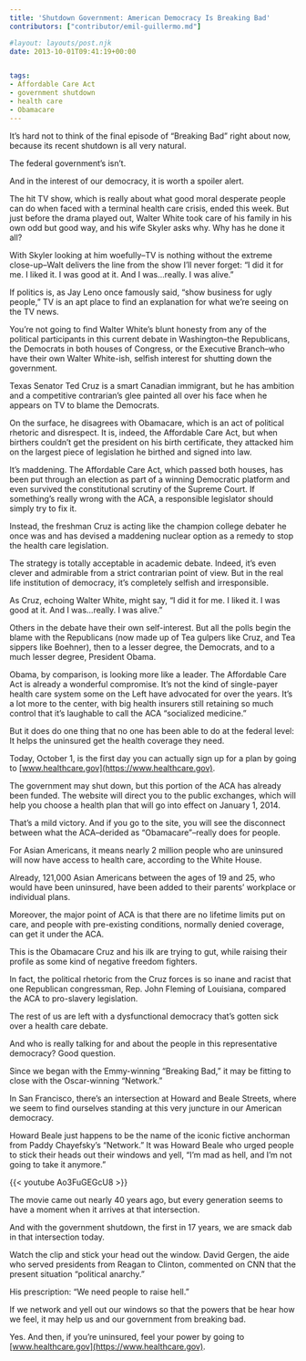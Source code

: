 ```yaml
---
title: 'Shutdown Government: American Democracy Is Breaking Bad'
contributors: ["contributor/emil-guillermo.md"]

#layout: layouts/post.njk
date: 2013-10-01T09:41:19+00:00


tags:
- Affordable Care Act
- government shutdown
- health care
- Obamacare
---
```


It’s hard not to think of the final episode of “Breaking Bad” right about now,
because its recent shutdown is all very natural.

The federal government’s isn’t.

And in the interest of our democracy, it is worth a spoiler alert.

The hit TV show, which is really about what good moral desperate people can do
when faced with a terminal health care crisis, ended this week. But just before
the drama played out, Walter White took care of his family in his own odd but
good way, and his wife Skyler asks why. Why has he done it all?

With Skyler looking at him woefully–TV is nothing without the extreme
close-up–Walt delivers the line from the show I’ll never forget: “I did it for
me. I liked it. I was good at it. And I was…really. I was alive.”

If politics is, as Jay Leno once famously said, “show business for ugly people,”
TV is an apt place to find an explanation for what we’re seeing on the TV news.

You’re not going to find Walter White’s blunt honesty from any of the political
participants in this current debate in Washington–the Republicans, the Democrats
in both houses of Congress, or the Executive Branch–who have their own Walter
White-ish, selfish interest for shutting down the government.

Texas Senator Ted Cruz is a smart Canadian immigrant, but he has ambition and a
competitive contrarian’s glee painted all over his face when he appears on TV to
blame the Democrats.

On the surface, he disagrees with Obamacare, which is an act of political
rhetoric and disrespect. It is, indeed, the Affordable Care Act, but when
birthers couldn’t get the president on his birth certificate, they attacked him
on the largest piece of legislation he birthed and signed into law.

It’s maddening. The Affordable Care Act, which passed both houses, has been put
through an election as part of a winning Democratic platform and even survived
the constitutional scrutiny of the Supreme Court. If something’s really wrong
with the ACA, a responsible legislator should simply try to fix it.

Instead, the freshman Cruz is acting like the champion college debater he once
was and has devised a maddening nuclear option as a remedy to stop the health
care legislation.

The strategy is totally acceptable in academic debate. Indeed, it’s even clever
and admirable from a strict contrarian point of view. But in the real life
institution of democracy, it’s completely selfish and irresponsible.

As Cruz, echoing Walter White, might say, “I did it for me. I liked it. I was
good at it. And I was…really. I was alive.”

Others in the debate have their own self-interest. But all the polls begin the
blame with the Republicans (now made up of Tea gulpers like Cruz, and Tea
sippers like Boehner), then to a lesser degree, the Democrats, and to a much
lesser degree, President Obama.

Obama, by comparison, is looking more like a leader. The Affordable Care Act is
already a wonderful compromise. It’s not the kind of single-payer health care
system some on the Left have advocated for over the years. It’s a lot more to
the center, with big health insurers still retaining so much control that it’s
laughable to call the ACA “socialized medicine.”

But it does do one thing that no one has been able to do at the federal level:
It helps the uninsured get the health coverage they need.

Today, October 1, is the first day you can actually sign up for a plan by going
to [www.healthcare.gov](https://www.healthcare.gov).

The government may shut down, but this portion of the ACA has already been
funded. The website will direct you to the public exchanges, which will help you
choose a health plan that will go into effect on January 1, 2014.

That’s a mild victory. And if you go to the site, you will see the disconnect
between what the ACA–derided as “Obamacare”–really does for people.

For Asian Americans, it means nearly 2 million people who are uninsured will now
have access to health care, according to the White House.

Already, 121,000 Asian Americans between the ages of 19 and 25, who would have
been uninsured, have been added to their parents’ workplace or individual plans.

Moreover, the major point of ACA is that there are no lifetime limits put on
care, and people with pre-existing conditions, normally denied coverage, can get
it under the ACA.

This is the Obamacare Cruz and his ilk are trying to gut, while raising their
profile as some kind of negative freedom fighters.

In fact, the political rhetoric from the Cruz forces is so inane and racist that
one Republican congressman, Rep. John Fleming of Louisiana, compared the ACA to
pro-slavery legislation.

The rest of us are left with a dysfunctional democracy that’s gotten sick over a
health care debate.

And who is really talking for and about the people in this representative
democracy? Good question.

Since we began with the Emmy-winning “Breaking Bad,” it may be fitting to close
with the Oscar-winning “Network.”

In San Francisco, there’s an intersection at Howard and Beale Streets, where we
seem to find ourselves standing at this very juncture in our American democracy.

Howard Beale just happens to be the name of the iconic fictive anchorman from
Paddy Chayefsky’s “Network.”  It was Howard Beale who urged people to stick
their heads out their windows and yell, “I’m mad as hell, and I’m not going to
take it anymore.”

{{< youtube Ao3FuGEGcU8 >}}

The movie came out nearly 40 years ago, but every generation seems to have a
moment when it arrives at that intersection.

And with the government shutdown, the first in 17 years, we are smack dab in
that intersection today.

Watch the clip and stick your head out the window. David Gergen, the aide who
served presidents from Reagan to Clinton, commented on CNN that the present
situation “political anarchy.”

His prescription: “We need people to raise hell.”

If we network and yell out our windows so that the powers that be hear how we
feel, it may help us and our government from breaking bad.

Yes. And then, if you’re uninsured, feel your power by going to
[www.healthcare.gov](https://www.healthcare.gov).
